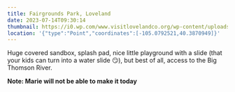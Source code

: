 ```yaml
---
title: Fairgrounds Park, Loveland
date: 2023-07-14T09:30:14
thumbnail: https://i0.wp.com/www.visitlovelandco.org/wp-content/uploads/2021/06/Big-Thompon-River-Fairgrounds-Park-Summer.jpg?ssl=1
location: '{"type":"Point","coordinates":[-105.0792521,40.3870949]}'
---
```

H﻿uge covered sandbox, splash pad, nice little playground with a slide (that your kids can turn into a water slide 😏), but best of all, access to the Big Thomson River.

﻿**Note: Marie will not be able to make it today**